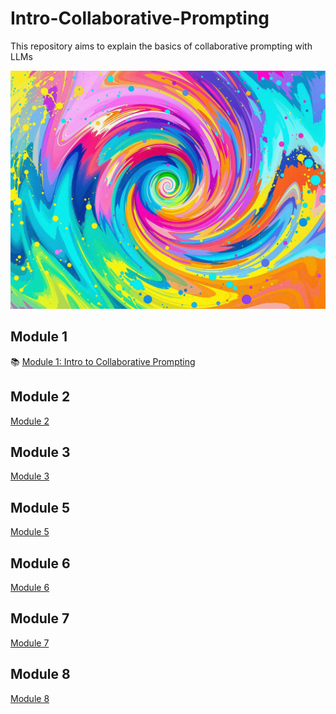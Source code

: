 # Intro-Collaborative-Prompting
This repository aims to explain the basics of collaborative prompting with LLMs 

![ReactNativeBlobUtilTmp](https://github.com/Jewelzufo/Intro-Collaborative-Prompting/raw/main/ReactNativeBlobUtilTmp_vfe8zq4lfqmtub4k01qx8d.png)

## Module 1
📚 [Module 1: Intro to Collaborative Prompting](https://github.com/Jewelzufo/Intro-Collaborative-Prompting/blob/main/Module%201.md)
## Module 2
[Module 2](https://github.com/Jewelzufo/Intro-Collaborative-Prompting/blob/main/Module2.md)
## Module 3
[Module 3](https://github.com/Jewelzufo/Intro-Collaborative-Prompting/blob/main/Module3.md)
## Module 5
[Module 5](https://github.com/Jewelzufo/Intro-Collaborative-Prompting/blob/main/Module5.md)
## Module 6
[Module 6](https://github.com/Jewelzufo/Intro-Collaborative-Prompting/blob/main/Module6.md)
## Module 7
[Module 7](https://github.com/Jewelzufo/Intro-Collaborative-Prompting/blob/main/Module7.md)
## Module 8
[Module 8](https://github.com/Jewelzufo/Intro-Collaborative-Prompting/blob/main/Module8.md)
